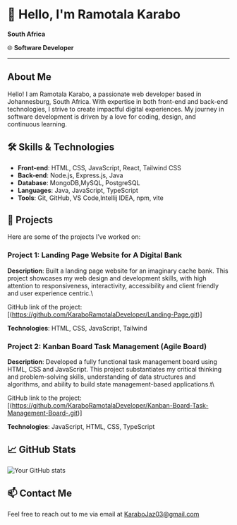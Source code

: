 # 👋 Hello, I'm Ramotala Karabo
  **South Africa**

🌐 **Software Developer**

---

## About Me

Hello! I am Ramotala Karabo, a passionate web developer based in Johannesburg, South Africa. With expertise in both front-end and back-end technologies, I strive to create impactful digital experiences. My journey in software development is driven by a love for coding, design, and continuous learning.

## 🛠️ Skills & Technologies

- **Front-end**: HTML, CSS, JavaScript, React, Tailwind CSS
- **Back-end**: Node.js, Express.js, Java
- **Database**: MongoDB,MySQL, PostgreSQL
- **Languages**: Java, JavaScript, TypeScript
- **Tools**: Git, GitHub, VS Code,Intellij IDEA,  npm, vite

## 🔧 Projects

Here are some of the projects I’ve worked on:

### Project 1: Landing Page Website for A Digital Bank
**Description**: 
Built a landing page website for an imaginary cache bank. This project showcases my web design and development skills, with high attention to responsiveness, interactivity, accessibility and client friendly and user experience centric.\

GitHub link of the project: [(https://github.com/KaraboRamotalaDeveloper/Landing-Page.git)]


**Technologies**: HTML, CSS, JavaScript, Tailwind

### Project 2: Kanban Board Task Management (Agile Board)
**Description**: 
Developed a fully functional task management board using HTML, CSS and JavaScript. This project substantiates my critical thinking and problem-solving skills, understanding of data structures and algorithms, and ability to build state management-based applications.t\

GitHub link to the project: [(https://github.com/KaraboRamotalaDeveloper/Kanban-Board-Task-Management-Board-.git)]


**Technologies**: JavaScript, HTML, CSS, TypeScript

## 📈 GitHub Stats

![Your GitHub stats](https://github-readme-stats.vercel.app/api?username=KaraboRamotalaDeveloper&show_icons=true&theme=radical)



## 📫 Contact Me

Feel free to reach out to me via email at KaraboJaz03@gmail.com
